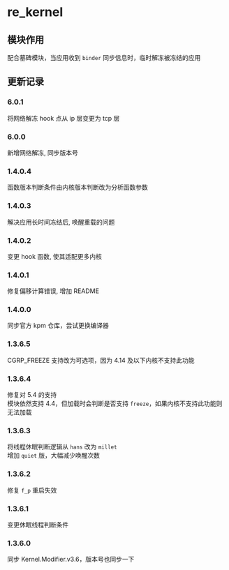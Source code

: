 # re_kernel
## 模块作用
配合墓碑模块，当应用收到 `binder` 同步信息时，临时解冻被冻结的应用

## 更新记录
### 6.0.1
将网络解冻 hook 点从 ip 层变更为 tcp 层
### 6.0.0
新增网络解冻, 同步版本号
### 1.4.0.4
函数版本判断条件由内核版本判断改为分析函数参数
### 1.4.0.3
解决应用长时间冻结后, 唤醒重载的问题
### 1.4.0.2
变更 hook 函数, 使其适配更多内核
### 1.4.0.1
修复偏移计算错误, 增加 README
### 1.4.0.0
同步官方 kpm 仓库，尝试更换编译器
### 1.3.6.5
CGRP_FREEZE 支持改为可选项，因为 4.14 及以下内核不支持此功能
### 1.3.6.4
修复对 5.4 的支持<br />
模块依然支持 4.4，但加载时会判断是否支持 `freeze`，如果内核不支持此功能则无法加载
### 1.3.6.3
将线程休眠判断逻辑从 `hans` 改为 `millet`<br />
增加 `quiet` 版，大幅减少唤醒次数
### 1.3.6.2
修复 `f_p` 重启失效
### 1.3.6.1
变更休眠线程判断条件
### 1.3.6.0
同步 Kernel.Modifier.v3.6，版本号也同步一下
